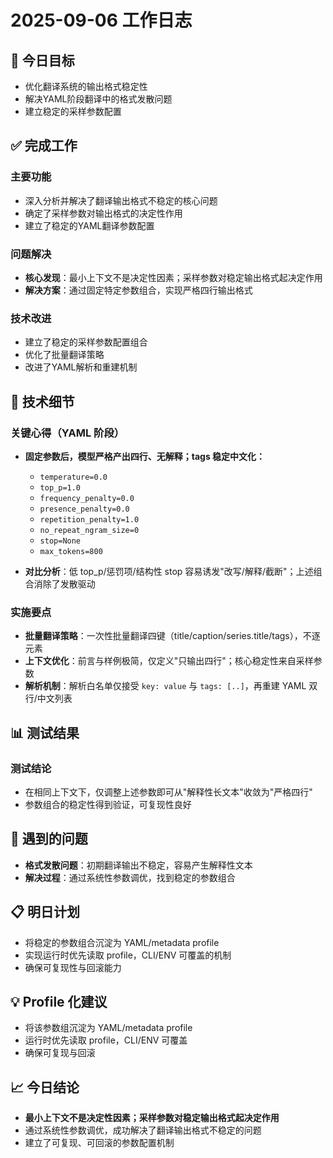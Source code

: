 # 2025-09-06 工作日志

## 🎯 今日目标
- 优化翻译系统的输出格式稳定性
- 解决YAML阶段翻译中的格式发散问题
- 建立稳定的采样参数配置

## ✅ 完成工作

### 主要功能
- 深入分析并解决了翻译输出格式不稳定的核心问题
- 确定了采样参数对输出格式的决定性作用
- 建立了稳定的YAML翻译参数配置

### 问题解决
- **核心发现**：最小上下文不是决定性因素；采样参数对稳定输出格式起决定作用
- **解决方案**：通过固定特定参数组合，实现严格四行输出格式

### 技术改进
- 建立了稳定的采样参数配置组合
- 优化了批量翻译策略
- 改进了YAML解析和重建机制

## 🔧 技术细节

### 关键心得（YAML 阶段）
- **固定参数后，模型严格产出四行、无解释；tags 稳定中文化：**
  - `temperature=0.0`
  - `top_p=1.0`
  - `frequency_penalty=0.0`
  - `presence_penalty=0.0`
  - `repetition_penalty=1.0`
  - `no_repeat_ngram_size=0`
  - `stop=None`
  - `max_tokens=800`

- **对比分析**：低 top_p/惩罚项/结构性 stop 容易诱发"改写/解释/截断"；上述组合消除了发散驱动

### 实施要点
- **批量翻译策略**：一次性批量翻译四键（title/caption/series.title/tags），不逐元素
- **上下文优化**：前言与样例极简，仅定义"只输出四行"；核心稳定性来自采样参数
- **解析机制**：解析白名单仅接受 `key: value` 与 `tags: [..]`，再重建 YAML 双行/中文列表

## 📊 测试结果

### 测试结论
- 在相同上下文下，仅调整上述参数即可从"解释性长文本"收敛为"严格四行"
- 参数组合的稳定性得到验证，可复现性良好

## 🚧 遇到的问题
- **格式发散问题**：初期翻译输出不稳定，容易产生解释性文本
- **解决过程**：通过系统性参数调优，找到稳定的参数组合

## 📋 明日计划
- 将稳定的参数组合沉淀为 YAML/metadata profile
- 实现运行时优先读取 profile，CLI/ENV 可覆盖的机制
- 确保可复现性与回滚能力

## 💡 Profile 化建议
- 将该参数组沉淀为 YAML/metadata profile
- 运行时优先读取 profile，CLI/ENV 可覆盖
- 确保可复现与回滚

## 📈 今日结论
- **最小上下文不是决定性因素；采样参数对稳定输出格式起决定作用**
- 通过系统性参数调优，成功解决了翻译输出格式不稳定的问题
- 建立了可复现、可回滚的参数配置机制

